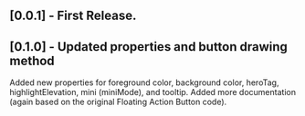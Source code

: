 ## [0.0.1] - First Release.
## [0.1.0] - Updated properties and button drawing method  

Added new properties for foreground color, background color, heroTag, highlightElevation, mini (miniMode), and tooltip. Added more documentation (again based on the original Floating Action Button code). 
